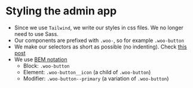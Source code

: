 # Styling the admin app

- Since we use `Tailwind`, we write our styles in css files. We no longer need to use Sass.
- Our components are prefixed with `.woo-`, so for example `.woo-button`
- We make our selectors as short as possible (no indenting). Check [this post](https://csswizardry.com/2012/05/keep-your-css-selectors-short/)
- We use [BEM notation](https://getbem.com/introduction/)
  - Block: `.woo-button`
  - Element: `.woo-button__icon` (a child of `.woo-button`)
  - Modifier: `.woo-button--primary` (a variation of `.woo-button`)
